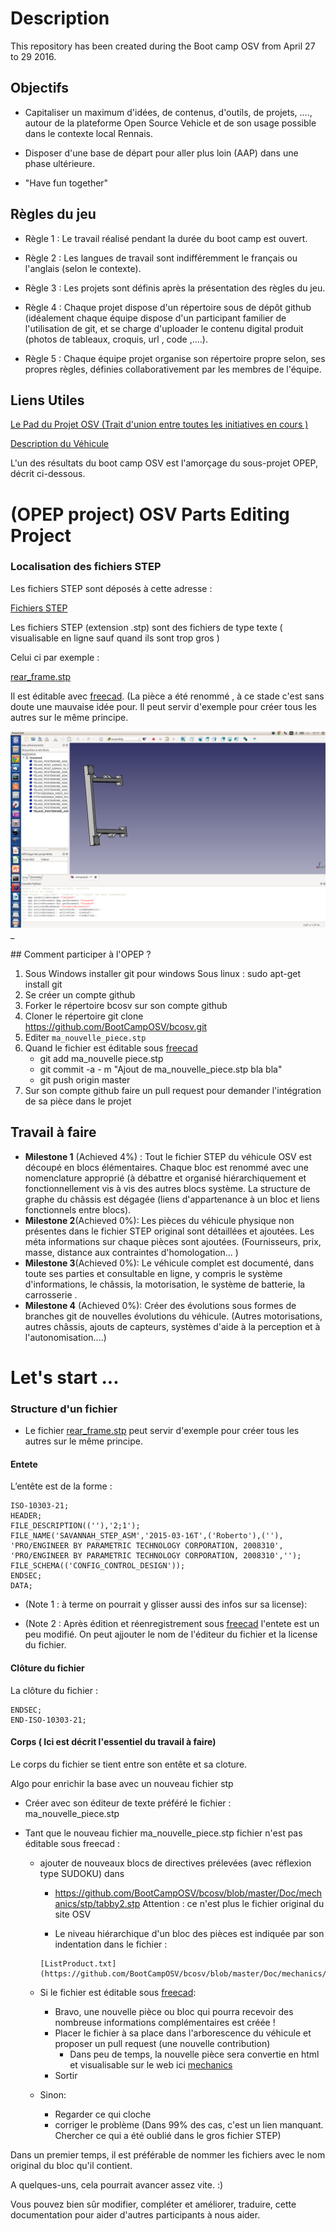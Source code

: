 # Description 

This repository has been created during the Boot camp OSV from April 27 to 29  2016. 



## Objectifs

+ Capitaliser un maximum d'idées, de contenus, d'outils, de projets, ...., autour de la plateforme Open Source Vehicle
et de son usage possible dans le contexte local Rennais.

+ Disposer d'une base de départ pour aller plus loin (AAP) dans une phase ultérieure.

+ "Have fun together" 

## Règles du jeu 

+ Règle 1 : Le travail réalisé pendant la durée du boot camp est ouvert. 

+ Règle 2 : Les langues de travail sont indifféremment le français ou l'anglais (selon le contexte).

+ Règle 3 : Les projets sont définis après la présentation des règles du jeu.

+ Règle 4 : Chaque projet  dispose d'un répertoire sous de dépôt github (idéalement chaque équipe dispose d'un participant familier de l'utilisation de git, et se charge d'uploader le contenu digital produit (photos de tableaux, croquis, url , code ,....).

+ Règle 5 : Chaque équipe projet organise son répertoire propre selon, ses propres règles, définies collaborativement par les membres de l'équipe. 


## Liens Utiles

[Le Pad du Projet OSV (Trait d'union entre toutes les initiatives en cours ) ](https://annuel.framapad.org/p/osv-rennes)

[Description du Véhicule](http://bootcamposv.github.io/bcosv/)


L'un des résultats du boot camp OSV est l'amorçage du sous-projet OPEP, décrit ci-dessous.
 
# (OPEP project) OSV Parts Editing Project  

### Localisation des fichiers STEP

Les fichiers STEP sont déposés  à cette adresse  :

[Fichiers STEP](https://github.com/BootCampOSV/bcosv/tree/master/Doc/mechanics/stp)

Les fichiers STEP (extension .stp)  sont des fichiers de type texte ( visualisable en ligne sauf quand ils sont trop gros )

Celui ci par exemple :

[rear_frame.stp](https://github.com/BootCampOSV/bcosv/blob/master/Doc/mechanics/stp/rear_frame/rear_frame.stp)

Il est éditable avec [freecad](http://www.freecadweb.org/). 
(La pièce a été renommé , à ce stade c'est sans doute une mauvaise idée pour. Il peut servir d'exemple pour créer tous les autres sur le même principe. 

![rear_frame in freecad](images/freecad1.png)_

## Comment participer à l'OPEP ?

1. Sous Windows installer git pour windows
    Sous linux : sudo apt-get install git
2. Se créer un compte github
3. Forker le répertoire bcosv sur son compte github 
4. Cloner le répertoire 
    git clone https://github.com/BootCampOSV/bcosv.git
5. Editer `ma_nouvelle_piece.stp`
6. Quand  le fichier est éditable sous [freecad](http://www.freecadweb.org/)
    - git add ma_nouvelle piece.stp 
    - git commit -a - m "Ajout de ma_nouvelle_piece.stp bla bla"
    - git push origin master 
7. Sur son compte github faire un pull request pour demander l'intégration de sa pièce dans le projet

## Travail à faire    
     
 + **Milestone 1** (Achieved 4%) : 
  Tout le fichier STEP du véhicule OSV est découpé en blocs élémentaires. Chaque bloc est renommé avec une nomenclature approprié (à débattre
  et organisé hiérarchiquement et fonctionnellement vis à vis des autres blocs système. La structure de graphe du châssis est dégagée (liens d'appartenance à un bloc et liens fonctionnels entre blocs).  
 + **Milestone 2**(Achieved 0%): Les pièces du véhicule physique non présentes dans le fichier STEP original sont détaillées et ajoutées. Les méta informations sur chaque pièces sont ajoutées. (Fournisseurs, prix, masse, distance aux contraintes d'homologation... ) 
 + **Milestone 3**(Achieved 0%): Le véhicule complet est documenté, dans toute ses parties et consultable en ligne,  y compris le système d'informations, le châssis, la motorisation, le système de batterie, la carrosserie .
 + **Milestone 4** (Achieved 0%): Créer des évolutions sous formes de branches git de nouvelles évolutions du véhicule. (Autres motorisations, autres châssis, ajouts de capteurs, systèmes d'aide à la perception et à l'autonomisation....)  
# Let's start ...

### Structure d'un fichier

- Le fichier [rear_frame.stp](https://github.com/BootCampOSV/bcosv/blob/master/Doc/mechanics/stp/rear_frame/rear_frame.stp) peut servir d'exemple pour créer tous les autres sur le même principe.


#### Entete

L’entête est de la forme :


	ISO-10303-21;
	HEADER;
	FILE_DESCRIPTION((''),'2;1');
	FILE_NAME('SAVANNAH_STEP_ASM','2015-03-16T',('Roberto'),(''),
	'PRO/ENGINEER BY PARAMETRIC TECHNOLOGY CORPORATION, 2008310',
	'PRO/ENGINEER BY PARAMETRIC TECHNOLOGY CORPORATION, 2008310','');
	FILE_SCHEMA(('CONFIG_CONTROL_DESIGN'));
	ENDSEC;
	DATA;

+ (Note 1 : à terme on pourrait y glisser aussi des infos sur sa license):

+ (Note 2 : Après édition et réenregistrement sous [freecad](http://www.freecadweb.org/) l'entete est un peu modifié. On peut ajjouter le nom de l'éditeur du fichier et la license du fichier. 


#### Clôture du fichier

La clôture du fichier : 
	
    ENDSEC;
    END-ISO-10303-21;


#### Corps ( Ici  est décrit l'essentiel  du travail à faire)

Le corps du fichier se tient entre son entête et sa cloture.
 
Algo pour enrichir la base avec un nouveau fichier stp

+ Créer avec son éditeur de texte préféré le fichier : ma_nouvelle_piece.stp

+ Tant que le nouveau fichier ma_nouvelle_piece.stp fichier n'est pas éditable sous freecad :

  + ajouter de nouveaux blocs de directives prélevées (avec réflexion type SUDOKU) dans

       - https://github.com/BootCampOSV/bcosv/blob/master/Doc/mechanics/stp/tabby2.stp
       Attention : ce n'est plus le fichier original du site OSV

       - Le niveau hiérarchique d'un bloc des pièces est indiquée par son indentation dans le fichier :

        [ListProduct.txt](https://github.com/BootCampOSV/bcosv/blob/master/Doc/mechanics/ListProduct.txt)

  + Si le fichier est éditable sous [freecad](http://www.freecadweb.org/):

    - Bravo, une nouvelle pièce ou bloc qui pourra recevoir des nombreuse informations complémentaires est créée ! 
    - Placer le fichier à sa place dans l'arborescence du véhicule et proposer un pull request  (une nouvelle contribution)
        + Dans peu de temps, la nouvelle pièce sera convertie en html et visualisable sur le web ici
                [mechanics](http://bootcamposv.github.io/bcosv/Doc/mechanics/)
    - Sortir

  + Sinon:
      
      - Regarder ce qui cloche 
      - corriger le problème (Dans 99% des cas, c'est un lien manquant. Chercher ce qui a été oublié dans le gros fichier STEP)


Dans un premier temps, il est préférable de nommer les fichiers avec le nom original du bloc qu'il contient.


A quelques-uns, cela pourrait avancer assez vite. :) 

Vous pouvez bien sûr modifier, compléter et améliorer, traduire, cette documentation pour aider d'autres participants à nous aider. 
